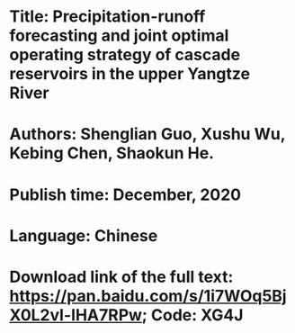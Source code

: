# Title: Precipitation-runoff forecasting and joint optimal operating strategy of cascade reservoirs in the upper Yangtze River
# Authors: Shenglian Guo, Xushu Wu, Kebing Chen, Shaokun He.
# Publish time: December, 2020
# Language: Chinese
# Download link of the full text: https://pan.baidu.com/s/1i7WOq5BjX0L2vI-lHA7RPw; Code: XG4J
